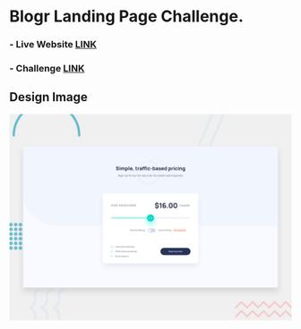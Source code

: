 # Blogr Landing Page Challenge.

### - Live Website [LINK](https://abdraoufx.github.io/frontEndMentor_Challenges/junior/interactive_pricing_component)

### - Challenge [LINK](https://www.frontendmentor.io/solutions/)

## Design Image

![Preview_Design_Image](images/desktop-preview.jpg "Design Image")
